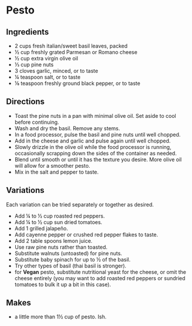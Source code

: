 # Pesto


## Ingredients
   - 2 cups fresh italian/sweet basil leaves, packed
   - ½ cup freshly grated Parmesan or Romano cheese
   - ½ cup extra virgin olive oil
   - ⅓ cup pine nuts
   - 3 cloves garlic, minced, or to taste
   - ¼ teaspoon salt, or to taste
   - ⅛ teaspoon freshly ground black pepper, or to taste


## Directions
 - Toast the pine nuts in a pan with minimal olive oil. Set aside to cool before continuing.
 - Wash and dry the basil. Remove any stems.
 - In a food processor, pulse the basil and pine nuts until well chopped.
 - Add in the cheese and garlic and pulse again until well chopped.
 - Slowly drizzle in the olive oil while the food processor is running, occasionally scrapping down the sides of the container as needed.
 - Blend until smooth or until it has the texture you desire. More olive oil will allow for a smoother pesto.
 - Mix in the salt and pepper to taste.

## Variations
Each variation can be tried separately or together as desired.

   - Add ¼ to ½ cup roasted red peppers.
   - Add ¼ to ½ cup sun dried tomatoes.
   - Add 1 grilled jalapeño.
   - Add cayenne pepper or crushed red pepper flakes to taste.
   - Add 2 table spoons lemon juice.
   - Use raw pine nuts rather than toasted.
   - Substitute walnuts (untoasted) for pine nuts.
   - Substitute baby spinach for up to ½ of the basil.
   - Try other types of basil (thai basil is stronger).
   - for **Vegan** pesto, substitute nutritional yeast for the cheese, or omit the cheese entirely (you may want to add roasted red peppers or sundried tomatoes to bulk it up a bit in this case).
 
## Makes
 - a little more than 1½ cup of pesto. Ish.

